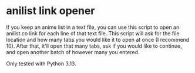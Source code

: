 # anilist link opener

If you keep an anime list in a text file, you can use this script to open an anilist.co link for each line of that text file. 
This script will ask for the file location and how many tabs you would like it to open at once (I recommend 10). After that, it'll open that many tabs, ask if you would like to continue, and open another batch of however many you entered.

Only tested with Python 3.13.
